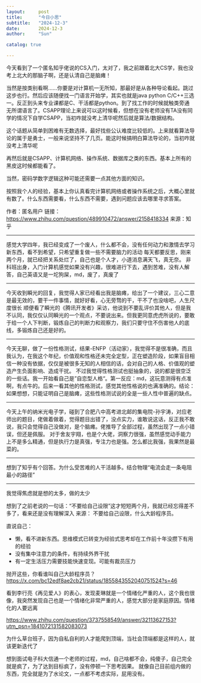 ```yaml
---
layout:     post
title:      "今日小思"
subtitle:   "2024-12-3"
date:       2024-12-3
author:     "Sun"

catalog: true

---
```

今天看到了一个匿名知乎佬说的CS入门，太对了，我之前跟着北大CS学，我也没考上北大的那脑子啊，还是认清自己是脑瘫！

当然是按类别看啊……你要是对计算机一无所知，那最好是从各种导论看起。跳过这步也行。然后应该随便找一门语言开始学，其实也就是java python C/C++三选一。反正到头来专业课都是C、干活都是python。到了找工作的时候就触类旁通无所谓语言了。CSAPP理论上来说可以这时候看，但想在没有老师没有TA没有同学的情况下自学CSAPP，当初咋就没考上清华呢然后就是算法/数据结构。

这个话题从简单到困难有无数选择，最好找些公认难度比较低的。上来就看算法导论的属于是勇士，一般来说坚持不了几页。能这时候搞明白算法导论的，当初咋就没考上清华呢

再然后就是CSAPP、计算机网络、操作系统、数据库之类的东西。基本上所有的黑皮这时候都能看了。

当然，密码学数字逻辑这种可能还需要一点其他方面的知识。

按照我个人的经验，基本上你认真看完计算机网络或者操作系统之后，大概心里就有数了。什么东西需要看，什么东西不需要，遇到问题应该去哪里寻求答案。

作者：匿名用户
链接：https://www.zhihu.com/question/489910472/answer/2158418334
来源：知乎

----------
感觉大学四年，我已经变成了一个废人，什么都不会，没有任何动力和激情去学习新东西，看不到希望，只希望重复做一些不需要脑力的活动
每天都要反思，刚来两个月，就已经把关系处烂了，自己也是个人才，小道消息满天飞，真无奈。
非科班出身，入门计算机感觉如果没有兴趣，很难进行下去，遇到苦难，没有人解答，自己英语又是一坨狗屎，md，废了，真废了

-----
今天收到瞬光的回复，我觉得人家已经看出我是脑瘫，给出了一个建议，三心二意是最无效的，要干一件事情，就好好看，心无旁骛的干，干不了也没啥吧，人生尺度很长
顺便看了瞬光的《腾讯开发者》采访，他说到不要乱评价其他人，但是我不认同，我仅仅认同瞬光的一个观点，不要说出来。但我更同意虎虎所说的，要敢于给一个人下判断，锻炼自己的判断力和观察力，我们只要守住不伤害他人的底线，多锻炼自己还是好的。


----
今天无聊，做了一份性格测试，结果-ENFP（活动家），我觉得不是很准确，而且我认为，在我这个年纪，价值观和性格还未完全定型，正在塑造阶段，如果盲目相信一种没有依据，仅仅是被很多无知的人相信的话，会对自己的人格、价值观的塑造产生负面影响、造成干扰。
不过我觉得性格测试也挺抽象的，说的都是很空泛的一些话。我一开始看自己是”自恋型人格“。第一反应：md，这玩意测得有点准啊，有点牛的。后来一看其他的性格测试，感觉其他性格说的也满准确的。结论：如果想想，只能证明自己是脑瘫，这些性格测试说的全是一些人性中普遍的缺点。


---
今天上午的纳米光电子学，碰到了合肥八中高考进北邮的集电院-孙宇涛，对应老师出的题目，佬做着做着，觉得题目出错了，没点实力，谁敢说这话，反正我不敢说，我只会觉得自己没做对，是个脑瘫。佬推导了全部过程，虽然出现了一点小错误，但还是佩服。
对于舍友宇翔，也是个大佬，洞察力很强，虽然感觉动手能力上不是多么精通，但是执行力是真强，专注力也是强。怎么都比我强，我果然是最菜的。


---
想到了知乎有个回答。为什么受苦难的人干活越多。结合物理“电流会走一条电阻最小的路径”


---
我觉得焦虑就是想的太多，做的太少

想到了之前老说的一句话：“不要给自己设限”这才短短两个月，我就已经忘得差不多了，看来还是没有理解深入
来源：
不要给自己设限，什么大龄程序员。

直说自己：
- 懒，看不进新东西。思维模式已转变为经验式思考却在工作前十年没攒下有用的经验
- 没有集中注意力的条件，有持续外界干扰
- 有一定生活压力需要技能快速变现。可能有裁员压力

抛开这些，你看谁叫自己大龄程序员？
https://x.com/bc12edf8ae2cb21/status/1855843552040751524?s=46

看到李行亮《再见爱人》的表心，发现麦琳就是一个情绪化严重的人，这个我也很像，我突然发现自己也是一个情绪化非常严重的人，感觉大部分是家庭原因。情绪化的人要远离

https://www.zhihu.com/question/3737558549/answer/32113627153?utm_psn=1841072131582083073

为什么草台班子，因为自私自利的人才能爬到顶端，当社会顶端都是这样的人，就该更新迭代了

想到面试电子科大信通一个老师的过程，md，自己啥都不会，纯傻子，自己完全就是疯了，为了达到目标疯了，没有停顿一下思考因果。
就像自己目前组内做的东西，完全就是为了水论文，一点都不考虑实际，屁用没有。